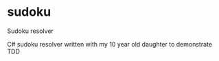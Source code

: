 # sudoku
Sudoku resolver

C# sudoku resolver written with my 10 year old daughter to demonstrate TDD
